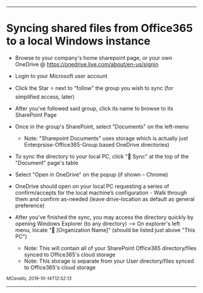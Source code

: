 <hr />

# Syncing shared files from Office365 to a local Windows instance

- Browse to your company's home sharepoint page, or your own OneDrive @ https://onedrive.live.com/about/en-us/signin

- Login to your Microsoft user account

- Click the Star ⭐ next to "follow" the group you wish to sync (for simplified access, later)

- After you've followed said group, click its name to browse to its SharePoint Page

- Once in the group's SharePoint, select "Documents" on the left-menu
  - Note: "Sharepoint Documents" uses storage which is actually just Enterprsise-Office365-Group based OneDrive directories)

- To sync the directory to your local PC, click "🔄 Sync" at the top of the "Document" page's table

- Select "Open in OneDrive" on the popup (if shown – Chrome)

- OneDrive should open on your local PC requesting a series of confirm/accepts for the local machine’s configuration - Walk through them and confirm as-needed (leave drive-location as default as general preference)

- After you've finished the sync, you may access the directory quickly by opening Windows Explorer (to any directory) --> On explorer's left menu, locate "🏢 [Organization Name]" (should be listed just above "This PC")
  - Note: This will contain all of your SharePoint Office365 directory/files synced to Office365's cloud storage
  - Note: This storage is separate from your User directory/files synced to Office365's cloud storage

<sub><i>MCavallo, 2019-10-14T12:52:13</i></sub>

<hr />